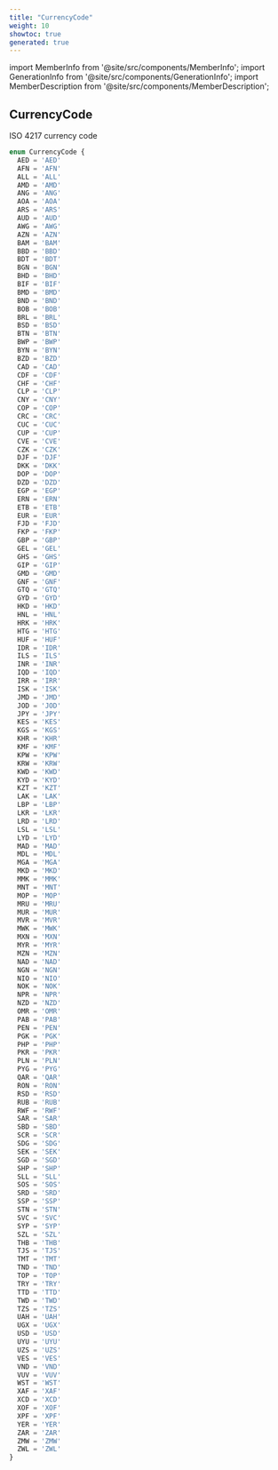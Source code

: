 ```yaml
---
title: "CurrencyCode"
weight: 10
showtoc: true
generated: true
---
```

<!-- This file was generated from the Vendure source. Do not modify. Instead, re-run the "docs:build" script -->
import MemberInfo from '@site/src/components/MemberInfo';
import GenerationInfo from '@site/src/components/GenerationInfo';
import MemberDescription from '@site/src/components/MemberDescription';


## CurrencyCode

<GenerationInfo sourceFile="packages/common/src/generated-types.ts" sourceLine="968" packageName="@vendure/common" />

ISO 4217 currency code

```ts title="Signature"
enum CurrencyCode {
  AED = 'AED'
  AFN = 'AFN'
  ALL = 'ALL'
  AMD = 'AMD'
  ANG = 'ANG'
  AOA = 'AOA'
  ARS = 'ARS'
  AUD = 'AUD'
  AWG = 'AWG'
  AZN = 'AZN'
  BAM = 'BAM'
  BBD = 'BBD'
  BDT = 'BDT'
  BGN = 'BGN'
  BHD = 'BHD'
  BIF = 'BIF'
  BMD = 'BMD'
  BND = 'BND'
  BOB = 'BOB'
  BRL = 'BRL'
  BSD = 'BSD'
  BTN = 'BTN'
  BWP = 'BWP'
  BYN = 'BYN'
  BZD = 'BZD'
  CAD = 'CAD'
  CDF = 'CDF'
  CHF = 'CHF'
  CLP = 'CLP'
  CNY = 'CNY'
  COP = 'COP'
  CRC = 'CRC'
  CUC = 'CUC'
  CUP = 'CUP'
  CVE = 'CVE'
  CZK = 'CZK'
  DJF = 'DJF'
  DKK = 'DKK'
  DOP = 'DOP'
  DZD = 'DZD'
  EGP = 'EGP'
  ERN = 'ERN'
  ETB = 'ETB'
  EUR = 'EUR'
  FJD = 'FJD'
  FKP = 'FKP'
  GBP = 'GBP'
  GEL = 'GEL'
  GHS = 'GHS'
  GIP = 'GIP'
  GMD = 'GMD'
  GNF = 'GNF'
  GTQ = 'GTQ'
  GYD = 'GYD'
  HKD = 'HKD'
  HNL = 'HNL'
  HRK = 'HRK'
  HTG = 'HTG'
  HUF = 'HUF'
  IDR = 'IDR'
  ILS = 'ILS'
  INR = 'INR'
  IQD = 'IQD'
  IRR = 'IRR'
  ISK = 'ISK'
  JMD = 'JMD'
  JOD = 'JOD'
  JPY = 'JPY'
  KES = 'KES'
  KGS = 'KGS'
  KHR = 'KHR'
  KMF = 'KMF'
  KPW = 'KPW'
  KRW = 'KRW'
  KWD = 'KWD'
  KYD = 'KYD'
  KZT = 'KZT'
  LAK = 'LAK'
  LBP = 'LBP'
  LKR = 'LKR'
  LRD = 'LRD'
  LSL = 'LSL'
  LYD = 'LYD'
  MAD = 'MAD'
  MDL = 'MDL'
  MGA = 'MGA'
  MKD = 'MKD'
  MMK = 'MMK'
  MNT = 'MNT'
  MOP = 'MOP'
  MRU = 'MRU'
  MUR = 'MUR'
  MVR = 'MVR'
  MWK = 'MWK'
  MXN = 'MXN'
  MYR = 'MYR'
  MZN = 'MZN'
  NAD = 'NAD'
  NGN = 'NGN'
  NIO = 'NIO'
  NOK = 'NOK'
  NPR = 'NPR'
  NZD = 'NZD'
  OMR = 'OMR'
  PAB = 'PAB'
  PEN = 'PEN'
  PGK = 'PGK'
  PHP = 'PHP'
  PKR = 'PKR'
  PLN = 'PLN'
  PYG = 'PYG'
  QAR = 'QAR'
  RON = 'RON'
  RSD = 'RSD'
  RUB = 'RUB'
  RWF = 'RWF'
  SAR = 'SAR'
  SBD = 'SBD'
  SCR = 'SCR'
  SDG = 'SDG'
  SEK = 'SEK'
  SGD = 'SGD'
  SHP = 'SHP'
  SLL = 'SLL'
  SOS = 'SOS'
  SRD = 'SRD'
  SSP = 'SSP'
  STN = 'STN'
  SVC = 'SVC'
  SYP = 'SYP'
  SZL = 'SZL'
  THB = 'THB'
  TJS = 'TJS'
  TMT = 'TMT'
  TND = 'TND'
  TOP = 'TOP'
  TRY = 'TRY'
  TTD = 'TTD'
  TWD = 'TWD'
  TZS = 'TZS'
  UAH = 'UAH'
  UGX = 'UGX'
  USD = 'USD'
  UYU = 'UYU'
  UZS = 'UZS'
  VES = 'VES'
  VND = 'VND'
  VUV = 'VUV'
  WST = 'WST'
  XAF = 'XAF'
  XCD = 'XCD'
  XOF = 'XOF'
  XPF = 'XPF'
  YER = 'YER'
  ZAR = 'ZAR'
  ZMW = 'ZMW'
  ZWL = 'ZWL'
}
```
